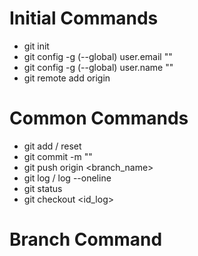 # Initial Commands
- git init
- git config -g (--global) user.email ""
- git config -g (--global) user.name ""
- git remote add origin <link>

# Common Commands
- git add / reset
- git commit -m ""
- git push origin <branch_name>
- git log / log --oneline
- git status
- git checkout <id_log>

# Branch Command

